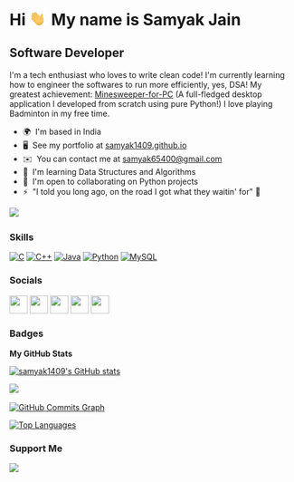 Hi <img src="Waving Hand.gif" width="32px"> My name is Samyak Jain
============================

Software Developer
------------------

I'm a tech enthusiast who loves to write clean code! 
I'm currently learning how to engineer the softwares to run more efficiently, yes, DSA! 
My greatest achievement: [Minesweeper-for-PC](https://github.com/samyak1409/Minesweeper-for-PC) (A full-fledged desktop application I developed from scratch using pure Python!) 
I love playing Badminton in my free time.

* 🌍  I'm based in India
* 🖥️  See my portfolio at [samyak1409.github.io](http://samyak1409.github.io)
* ✉️  You can contact me at [samyak65400@gmail.com](mailto:samyak65400@gmail.com)
* 🧠  I'm learning Data Structures and Algorithms
* 🤝  I'm open to collaborating on Python projects
* ⚡  "I told you long ago, on the road I got what they waitin' for" 👀

<a href="https://www.twitter.com/samyak_1409" target="_blank" rel="noreferrer"><img
src="https://img.shields.io/twitter/follow/samyak_1409?logo=twitter&style=for-the-badge&color=0891b2&labelColor=1c1917"
/></a>

### Skills

<p align="left">
<a href="https://docs.microsoft.com/en-us/cpp/?view=msvc-170" target="_blank" rel="noreferrer"><img src="https://raw.githubusercontent.com/danielcranney/readme-generator/main/public/icons/skills/c-colored.svg" width="36" height="36" alt="C" /></a>
<a href="https://docs.microsoft.com/en-us/cpp/?view=msvc-170" target="_blank" rel="noreferrer"><img src="https://raw.githubusercontent.com/danielcranney/readme-generator/main/public/icons/skills/cplusplus-colored.svg" width="36" height="36" alt="C++" /></a>
<a href="https://www.oracle.com/java/" target="_blank" rel="noreferrer"><img src="https://raw.githubusercontent.com/danielcranney/readme-generator/main/public/icons/skills/java-colored.svg" width="36" height="36" alt="Java" /></a>
<a href="https://www.python.org/" target="_blank" rel="noreferrer"><img src="https://raw.githubusercontent.com/danielcranney/readme-generator/main/public/icons/skills/python-colored.svg" width="36" height="36" alt="Python" /></a>
<a href="https://www.mysql.com/" target="_blank" rel="noreferrer"><img src="https://raw.githubusercontent.com/danielcranney/readme-generator/main/public/icons/skills/mysql-colored.svg" width="36" height="36" alt="MySQL" /></a>
</p>


### Socials

<p align="left"> <a href="https://www.github.com/samyak1409" target="_blank" rel="noreferrer"><img src="https://raw.githubusercontent.com/danielcranney/readme-generator/main/public/icons/socials/github-dark.svg" width="32" height="32" /></a> <a href="http://www.instagram.com/samyak_1409" target="_blank" rel="noreferrer"><img src="https://raw.githubusercontent.com/danielcranney/readme-generator/main/public/icons/socials/instagram.svg" width="32" height="32" /></a> <a href="https://www.linkedin.com/in/samyak1409" target="_blank" rel="noreferrer"><img src="https://raw.githubusercontent.com/danielcranney/readme-generator/main/public/icons/socials/linkedin.svg" width="32" height="32" /></a> <a href="https://www.twitter.com/samyak_1409" target="_blank" rel="noreferrer"><img src="https://raw.githubusercontent.com/danielcranney/readme-generator/main/public/icons/socials/twitter.svg" width="32" height="32" /></a> <a href="https://www.youtube.com/c/UCfeR0AhcVZC8UwrOART3a7A" target="_blank" rel="noreferrer"><img src="https://raw.githubusercontent.com/danielcranney/readme-generator/main/public/icons/socials/youtube.svg" width="32" height="32" /></a></p>

### Badges

<b>My GitHub Stats</b>

<a href="http://www.github.com/samyak1409"><img src="https://github-readme-stats.vercel.app/api?username=samyak1409&show_icons=true&hide=&count_private=true&title_color=0891b2&text_color=ffffff&icon_color=0891b2&bg_color=1c1917&hide_border=true&show_icons=true" alt="samyak1409's GitHub stats" /></a>

<a href="http://www.github.com/samyak1409"><img src="https://github-readme-streak-stats.herokuapp.com/?user=samyak1409&stroke=ffffff&background=1c1917&ring=0891b2&fire=0891b2&currStreakNum=ffffff&currStreakLabel=0891b2&sideNums=ffffff&sideLabels=ffffff&dates=ffffff&hide_border=true" /></a>

<a href="http://www.github.com/samyak1409"><img src="https://activity-graph.herokuapp.com/graph?username=samyak1409&bg_color=1c1917&color=ffffff&line=0891b2&point=ffffff&area_color=1c1917&area=true&hide_border=true&custom_title=GitHub%20Commits%20Graph" alt="GitHub Commits Graph" /></a>

<a href="https://github.com/samyak1409" align="left"><img src="https://github-readme-stats.vercel.app/api/top-langs/?username=samyak1409&langs_count=10&title_color=0891b2&text_color=ffffff&icon_color=0891b2&bg_color=1c1917&hide_border=true&locale=en&custom_title=Top%20%Languages" alt="Top Languages" /></a>

### Support Me

<a href="https://www.buymeacoffee.com/samyak1409"><img src="https://cdn.buymeacoffee.com/buttons/v2/default-yellow.png" width="200" /></a>

